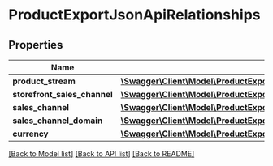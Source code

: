 # ProductExportJsonApiRelationships

## Properties
Name | Type | Description | Notes
------------ | ------------- | ------------- | -------------
**product_stream** | [**\Swagger\Client\Model\ProductExportJsonApiRelationshipsProductStream**](ProductExportJsonApiRelationshipsProductStream.md) |  | [optional] 
**storefront_sales_channel** | [**\Swagger\Client\Model\ProductExportJsonApiRelationshipsStorefrontSalesChannel**](ProductExportJsonApiRelationshipsStorefrontSalesChannel.md) |  | [optional] 
**sales_channel** | [**\Swagger\Client\Model\ProductExportJsonApiRelationshipsSalesChannel**](ProductExportJsonApiRelationshipsSalesChannel.md) |  | [optional] 
**sales_channel_domain** | [**\Swagger\Client\Model\ProductExportJsonApiRelationshipsSalesChannelDomain**](ProductExportJsonApiRelationshipsSalesChannelDomain.md) |  | [optional] 
**currency** | [**\Swagger\Client\Model\ProductExportJsonApiRelationshipsCurrency**](ProductExportJsonApiRelationshipsCurrency.md) |  | [optional] 

[[Back to Model list]](../../README.md#documentation-for-models) [[Back to API list]](../../README.md#documentation-for-api-endpoints) [[Back to README]](../../README.md)

